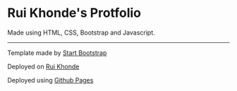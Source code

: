 # Rui Khonde's Protfolio

Made using HTML, CSS, Bootstrap and Javascript.

---

Template made by [Start Bootstrap](https://github.com/StartBootstrap/startbootstrap-resume)

Deployed on [Rui Khonde](https://rui-khonde.github.io/)

Deployed using [Github Pages](https://pages.github.com/)

